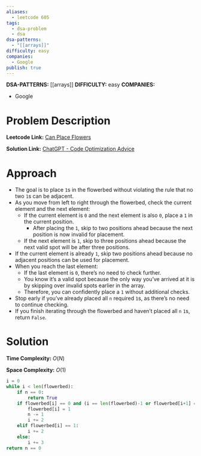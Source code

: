 ```yaml
---
aliases:
  - leetcode 605
tags:
  - dsa-problem
  - dsa
dsa-patterns:
  - "[[arrays]]"
difficulty: easy
companies:
  - Google
publish: true
---
```


**DSA-PATTERNS:** [[arrays]]
**DIFFICULTY:** easy
**COMPANIES:** 
- Google

# Problem Description

**Leetcode Link:** [Can Place Flowers](https://leetcode.com/problems/can-place-flowers/description/)

**Solution Link:**  [ChatGPT - Code Optimization Advice](https://chatgpt.com/share/67587d92-7dec-8013-a612-e225293161eb)

# Approach
- The goal is to place `1`s in the flowerbed without violating the rule that no two `1`s can be adjacent.
- As you move from left to right through the flowerbed, check the current element and the next element:
    - If the current element is `0` and the next element is also `0`, place a `1` in the current position.
        - After placing the `1`, skip to two positions ahead because the next position is now invalid for placement.
    - If the next element is `1`, skip to three positions ahead because the next valid spot will be after three positions.
- If the current element is already `1`, skip two positions ahead because no adjacent positions can be used for placement.
- When you reach the last element:
    - If the last element is `0`, there’s no need to check further.
    - You know it’s a valid spot because the only way you’ve arrived at it is by skipping over invalid spots earlier in the array.
    - Therefore, you can confidently place a `1` without additional checks.
- Stop early if you’ve already placed all `n` required `1`s, as there’s no need to continue checking.
- If you finish iterating through the flowerbed and haven’t placed all `n` `1`s, return `False`.
 
# Solution 

**Time Complexity:** $O(N)$

**Space Complexity:** $O(1)$

```python
i = 0
while i < len(flowerbed):
	if n == 0:
		return True
	if flowerbed[i] == 0 and (i == len(flowerbed)-1 or flowerbed[i+1] == 0):
		flowerbed[i] = 1
		n -= 1
		i += 2
	elif flowerbed[i] == 1:
		i += 2
	else: 
		i += 3
return n == 0
```